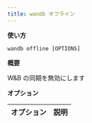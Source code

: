 ```yaml
---
title: wandb オフライン
---
```


**使い方**

`wandb offline [OPTIONS]`

**概要**

W&B の同期を無効にします

**オプション**

| **オプション** | **説明** |
| :--- | :--- |